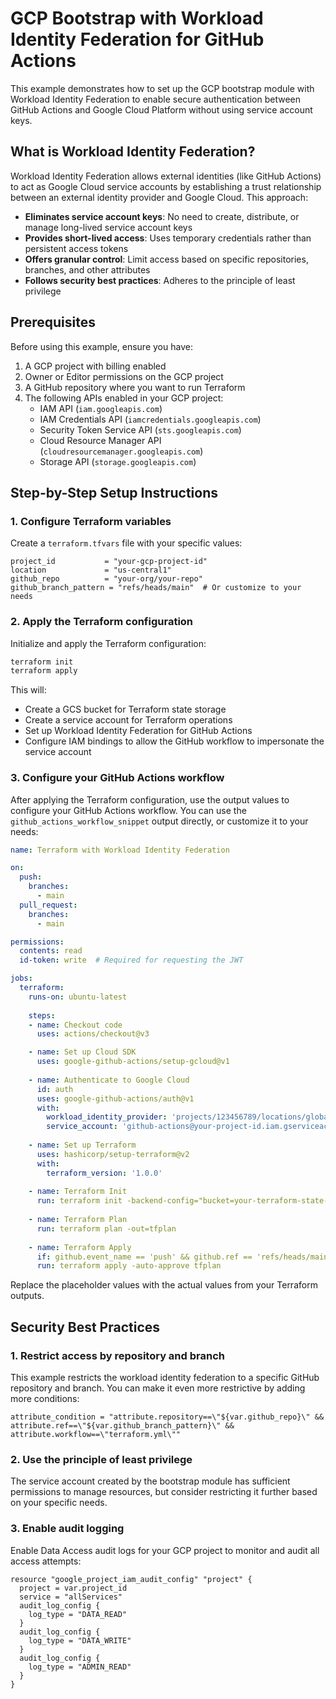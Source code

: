 # GCP Bootstrap with Workload Identity Federation for GitHub Actions

This example demonstrates how to set up the GCP bootstrap module with Workload Identity Federation to enable secure authentication between GitHub Actions and Google Cloud Platform without using service account keys.

## What is Workload Identity Federation?

Workload Identity Federation allows external identities (like GitHub Actions) to act as Google Cloud service accounts by establishing a trust relationship between an external identity provider and Google Cloud. This approach:

- **Eliminates service account keys**: No need to create, distribute, or manage long-lived service account keys
- **Provides short-lived access**: Uses temporary credentials rather than persistent access tokens
- **Offers granular control**: Limit access based on specific repositories, branches, and other attributes
- **Follows security best practices**: Adheres to the principle of least privilege

## Prerequisites

Before using this example, ensure you have:

1. A GCP project with billing enabled
2. Owner or Editor permissions on the GCP project
3. A GitHub repository where you want to run Terraform
4. The following APIs enabled in your GCP project:
   - IAM API (`iam.googleapis.com`)
   - IAM Credentials API (`iamcredentials.googleapis.com`)
   - Security Token Service API (`sts.googleapis.com`)
   - Cloud Resource Manager API (`cloudresourcemanager.googleapis.com`)
   - Storage API (`storage.googleapis.com`)

## Step-by-Step Setup Instructions

### 1. Configure Terraform variables

Create a `terraform.tfvars` file with your specific values:

```hcl
project_id           = "your-gcp-project-id"
location             = "us-central1"
github_repo          = "your-org/your-repo"
github_branch_pattern = "refs/heads/main"  # Or customize to your needs
```

### 2. Apply the Terraform configuration

Initialize and apply the Terraform configuration:

```bash
terraform init
terraform apply
```

This will:
- Create a GCS bucket for Terraform state storage
- Create a service account for Terraform operations
- Set up Workload Identity Federation for GitHub Actions
- Configure IAM bindings to allow the GitHub workflow to impersonate the service account

### 3. Configure your GitHub Actions workflow

After applying the Terraform configuration, use the output values to configure your GitHub Actions workflow. You can use the `github_actions_workflow_snippet` output directly, or customize it to your needs:

```yaml
name: Terraform with Workload Identity Federation

on:
  push:
    branches:
      - main
  pull_request:
    branches:
      - main

permissions:
  contents: read
  id-token: write  # Required for requesting the JWT

jobs:
  terraform:
    runs-on: ubuntu-latest
    
    steps:
    - name: Checkout code
      uses: actions/checkout@v3

    - name: Set up Cloud SDK
      uses: google-github-actions/setup-gcloud@v1
      
    - name: Authenticate to Google Cloud
      id: auth
      uses: google-github-actions/auth@v1
      with:
        workload_identity_provider: 'projects/123456789/locations/global/workloadIdentityPools/github-pool/providers/github-provider'
        service_account: 'github-actions@your-project-id.iam.gserviceaccount.com'
    
    - name: Set up Terraform
      uses: hashicorp/setup-terraform@v2
      with:
        terraform_version: '1.0.0'
        
    - name: Terraform Init
      run: terraform init -backend-config="bucket=your-terraform-state-bucket"
      
    - name: Terraform Plan
      run: terraform plan -out=tfplan
      
    - name: Terraform Apply
      if: github.event_name == 'push' && github.ref == 'refs/heads/main'
      run: terraform apply -auto-approve tfplan
```

Replace the placeholder values with the actual values from your Terraform outputs.

## Security Best Practices

### 1. Restrict access by repository and branch

This example restricts the workload identity federation to a specific GitHub repository and branch. You can make it even more restrictive by adding more conditions:

```hcl
attribute_condition = "attribute.repository==\"${var.github_repo}\" && attribute.ref==\"${var.github_branch_pattern}\" && attribute.workflow==\"terraform.yml\""
```

### 2. Use the principle of least privilege

The service account created by the bootstrap module has sufficient permissions to manage resources, but consider restricting it further based on your specific needs.

### 3. Enable audit logging

Enable Data Access audit logs for your GCP project to monitor and audit all access attempts:

```hcl
resource "google_project_iam_audit_config" "project" {
  project = var.project_id
  service = "allServices"
  audit_log_config {
    log_type = "DATA_READ"
  }
  audit_log_config {
    log_type = "DATA_WRITE"
  }
  audit_log_config {
    log_type = "ADMIN_READ"
  }
}
```
